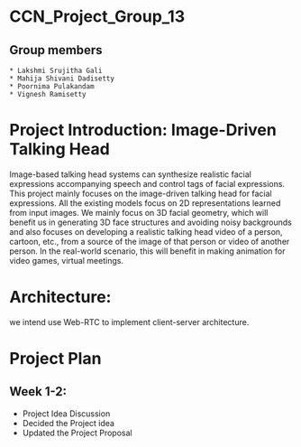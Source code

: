# CCN_Project_Group_13
## Group members
    * Lakshmi Srujitha Gali
    * Mahija Shivani Dadisetty
    * Poornima Pulakandam
    * Vignesh Ramisetty
    
# Project Introduction: Image-Driven Talking Head
Image-based talking head systems can synthesize realistic facial expressions accompanying speech and control tags of facial expressions. This project mainly focuses on the image-driven talking head for facial expressions. All the existing models focus on 2D representations learned from input images. We mainly focus on 3D facial geometry, which will benefit us in generating 3D face structures and avoiding noisy backgrounds and also focuses on developing a realistic talking head video of a person, cartoon, etc., from a source of the image of that person or video of another person. In the real-world scenario, this will benefit in making animation for video games, virtual meetings.
        
# Architecture:
  we intend use Web-RTC to implement client-server architecture.
  
# Project Plan
## Week 1-2: 
  * Project Idea Discussion
  * Decided the Project idea
  * Updated the Project Proposal
  
